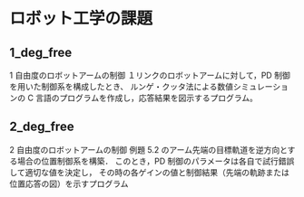 # ロボット工学の課題

## 1_deg_free

1 自由度のロボットアームの制御
１リンクのロボットアームに対して，PD 制御を用いた制御系を構成したとき、
ルンゲ・クッタ法による数値シミュレーションの C 言語のプログラムを作成し，応答結果を図示するプログラム。

## 2_deg_free

2 自由度のロボットアームの制御
例題 5.2 のアーム先端の目標軌道を逆方向とする場合の位置制御系を構築．
このとき，PD 制御のパラメータは各自で試行錯誤して適切な値を決定し，
その時の各ゲインの値と制御結果（先端の軌跡または位置応答の図）を示すプログラム
